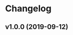# Changelog

<!--
	Placeholder for the next version:
	## __WORK IN PROGRESS__
	(at the beginning of a new line )
-->

## v1.0.0 (2019-09-12)

